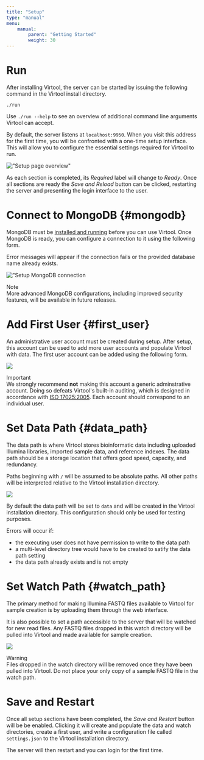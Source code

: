```yaml
---
title: "Setup"
type: "manual"
menu:
    manual:
        parent: "Getting Started"
        weight: 30
---
```


# Run

After installing Virtool, the server can be started by issuing the following command in the Virtool install directory.

```shell
./run
```
Use ``./run --help`` to see an overview of additional command line arguments Virtool can accept.

By default, the server listens at ``localhost:9950``. When you visit this address for the first time, you will be confronted with a one-time setup interface. This 
will allow you to configure the essential settings required for Virtool to run.

!["Setup page overview"](/docs_images/setup_overview.png)

As each section is completed, its _Required_ label will change to _Ready_. Once all sections are ready the _Save and Reload_ button can be clicked, restarting the server and presenting the login interface to the user.


# Connect to MongoDB {#mongodb}

MongoDB must be [installed and running](setup.md#MongoDB) before you can use Virtool. Once MongoDB is ready, you can configure a connection to it using the following form.

Error messages will appear if the connection fails or the provided database name already exists.

!["Setup MongoDB connection](/docs_images/setup_connect_mongodb.png)

<article class="message is-info is-flowing">
  <div class="message-header">
    Note
  </div>
  <div class="message-body">
    More advanced MongoDB configurations, including improved security features, will be available in future releases.
  </div>
</article>

# Add First User {#first_user}

An administrative user account must be created during setup. After setup, this account can be used to add more user accounts and populate Virtool with data. The first user account can be added using the following form.

![](/docs_images/setup_first_user.png)

<article class="message is-danger is-flowing">
  <div class="message-header">
    Important
  </div>
  <div class="message-body">
    We strongly recommend <strong>not</strong> making this account a generic adminstrative account. Doing so defeats Virtool's built-in auditing, which is designed in accordance with <a href="https://www.iso.org/standard/39883.html">ISO 17025:2005</a>. Each account should correspond to an individual user.
  </div>
</article>


# Set Data Path {#data_path}

The data path is where Virtool stores bioinformatic data including uploaded Illumina libraries, imported sample data, and reference indexes. The data path should be a storage location that offers good speed, capacity, and redundancy.

Paths beginning with ``/`` will be assumed to be absolute paths. All other paths will be interpreted relative to the Virtool installation directory.

![](/docs_images/setup_path_data.png)

By default the data path will be set to ``data`` and will be created in the Virtool installation directory. This configuration should only be used for testing purposes.

Errors will occur if:

- the executing user does not have permission to write to the data path
- a multi-level directory tree would have to be created to satify the data path setting
- the data path already exists and is not empty

# Set Watch Path {#watch_path}

The primary method for making Illumina FASTQ files available to Virtool for sample creation is by uploading them through the web interface.

It is also possible to set a path accessible to the server that will be watched for new read files. Any FASTQ files dropped in this watch directory will be pulled into Virtool and made available for sample creation.

![](/docs_images/setup_path_watch.png)

<article class="message is-warning is-flowing">
  <div class="message-header">
    Warning
  </div>
  <div class="message-body">
    Files dropped in the watch directory will be removed once they have been pulled into Virtool. Do not place your only copy of a sample FASTQ file in the watch path.
  </div>
</article>

# Save and Restart

Once all setup sections have been completed, the _Save and Restart_ button will be be enabled. Clicking it will create and populate the data and watch directories, create a first user, and write a configuration file called ``settings.json`` to the Virtool installation directory.

The server will then restart and you can login for the first time.











